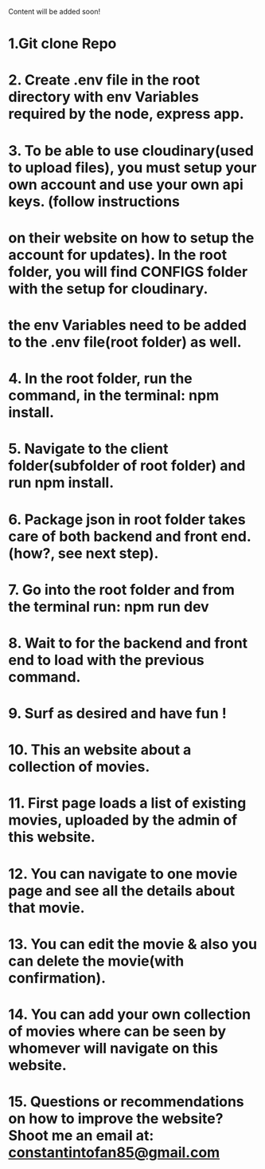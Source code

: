 Content will be added soon!

# 1.Git clone Repo
# 2. Create .env file in the root directory with env Variables required by the node, express app.
# 3. To be able to use cloudinary(used to upload files), you must setup your own account and use your own api keys. (follow instructions
# on their website on how to setup the account for updates). In the root folder, you will find CONFIGS folder with the setup for cloudinary.
# the env Variables need to be added to the .env file(root folder) as well.
# 4. In the root folder, run the command, in the terminal: npm install.
# 5. Navigate to the client folder(subfolder of root folder) and run npm install.
# 6. Package json in root folder takes care of both backend and front end. (how?, see next step).
# 7. Go into the root folder and from the terminal run: npm run dev 
# 8. Wait to for the backend and front end to load with the previous command.
# 9. Surf as desired and have fun !
# 10. This an website about a collection of movies. 
# 11. First page loads a list of existing movies, uploaded by the admin of this website.
# 12. You can navigate to one movie page and see all the details about that movie.
# 13. You can edit the movie & also you can delete the movie(with confirmation).
# 14. You can add your own collection of movies where can be seen by whomever will navigate on this website.
# 15. Questions or recommendations on how to improve the website? Shoot me an email at: constantintofan85@gmail.com 